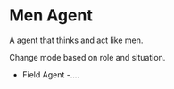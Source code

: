 # Men Agent

A agent that thinks and act like men.

Change mode based on role and situation.

- Field Agent
-....